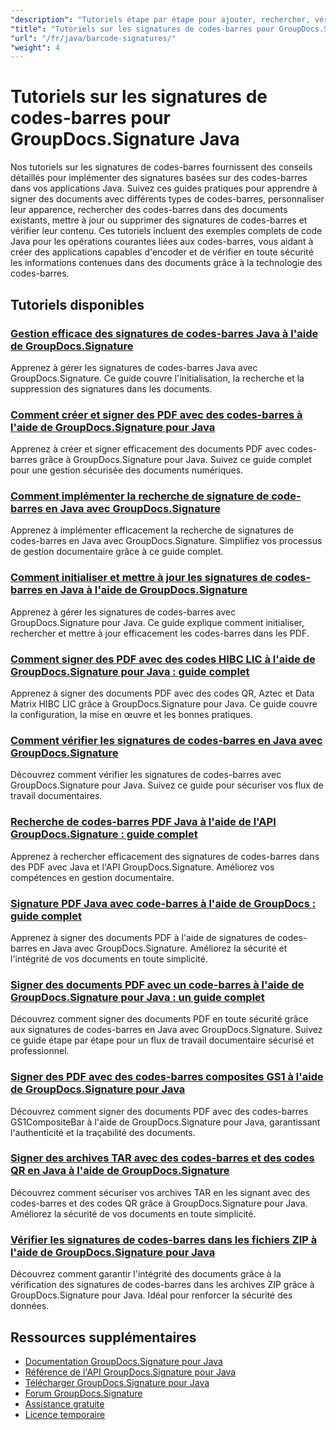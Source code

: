 ```yaml
---
"description": "Tutoriels étape par étape pour ajouter, rechercher, vérifier et gérer les signatures de codes-barres dans les documents à l'aide de GroupDocs.Signature pour Java."
"title": "Tutoriels sur les signatures de codes-barres pour GroupDocs.Signature Java"
"url": "/fr/java/barcode-signatures/"
"weight": 4
---
```


# Tutoriels sur les signatures de codes-barres pour GroupDocs.Signature Java

Nos tutoriels sur les signatures de codes-barres fournissent des conseils détaillés pour implémenter des signatures basées sur des codes-barres dans vos applications Java. Suivez ces guides pratiques pour apprendre à signer des documents avec différents types de codes-barres, personnaliser leur apparence, rechercher des codes-barres dans des documents existants, mettre à jour ou supprimer des signatures de codes-barres et vérifier leur contenu. Ces tutoriels incluent des exemples complets de code Java pour les opérations courantes liées aux codes-barres, vous aidant à créer des applications capables d'encoder et de vérifier en toute sécurité les informations contenues dans des documents grâce à la technologie des codes-barres.

## Tutoriels disponibles

### [Gestion efficace des signatures de codes-barres Java à l'aide de GroupDocs.Signature](./java-barcode-signature-management-groupdocs-signature/)
Apprenez à gérer les signatures de codes-barres Java avec GroupDocs.Signature. Ce guide couvre l'initialisation, la recherche et la suppression des signatures dans les documents.

### [Comment créer et signer des PDF avec des codes-barres à l'aide de GroupDocs.Signature pour Java](./create-sign-pdfs-groupdocs-barcode-java/)
Apprenez à créer et signer efficacement des documents PDF avec codes-barres grâce à GroupDocs.Signature pour Java. Suivez ce guide complet pour une gestion sécurisée des documents numériques.

### [Comment implémenter la recherche de signature de code-barres en Java avec GroupDocs.Signature](./implement-barcode-signature-search-groupdocs-signature-java/)
Apprenez à implémenter efficacement la recherche de signatures de codes-barres en Java avec GroupDocs.Signature. Simplifiez vos processus de gestion documentaire grâce à ce guide complet.

### [Comment initialiser et mettre à jour les signatures de codes-barres en Java à l'aide de GroupDocs.Signature](./java-groupdocs-signature-barcode-initialize-update/)
Apprenez à gérer les signatures de codes-barres avec GroupDocs.Signature pour Java. Ce guide explique comment initialiser, rechercher et mettre à jour efficacement les codes-barres dans les PDF.

### [Comment signer des PDF avec des codes HIBC LIC à l'aide de GroupDocs.Signature pour Java : guide complet](./sign-pdfs-hibc-lic-codes-groupdocs-java/)
Apprenez à signer des documents PDF avec des codes QR, Aztec et Data Matrix HIBC LIC grâce à GroupDocs.Signature pour Java. Ce guide couvre la configuration, la mise en œuvre et les bonnes pratiques.

### [Comment vérifier les signatures de codes-barres en Java avec GroupDocs.Signature](./verify-barcode-signatures-groupdocs-signature-java/)
Découvrez comment vérifier les signatures de codes-barres avec GroupDocs.Signature pour Java. Suivez ce guide pour sécuriser vos flux de travail documentaires.

### [Recherche de codes-barres PDF Java à l'aide de l'API GroupDocs.Signature : guide complet](./java-pdf-barcode-search-groupdocs-signature-api/)
Apprenez à rechercher efficacement des signatures de codes-barres dans des PDF avec Java et l'API GroupDocs.Signature. Améliorez vos compétences en gestion documentaire.

### [Signature PDF Java avec code-barres à l'aide de GroupDocs : guide complet](./java-pdf-signing-barcode-groupdocs/)
Apprenez à signer des documents PDF à l'aide de signatures de codes-barres en Java avec GroupDocs.Signature. Améliorez la sécurité et l'intégrité de vos documents en toute simplicité.

### [Signer des documents PDF avec un code-barres à l'aide de GroupDocs.Signature pour Java : un guide complet](./sign-pdf-barcode-groupdocs-signature-java/)
Découvrez comment signer des documents PDF en toute sécurité grâce aux signatures de codes-barres en Java avec GroupDocs.Signature. Suivez ce guide étape par étape pour un flux de travail documentaire sécurisé et professionnel.

### [Signer des PDF avec des codes-barres composites GS1 à l'aide de GroupDocs.Signature pour Java](./sign-pdf-gs1compositebar-barcode-groupdocs-signature-java/)
Découvrez comment signer des documents PDF avec des codes-barres GS1CompositeBar à l'aide de GroupDocs.Signature pour Java, garantissant l'authenticité et la traçabilité des documents.

### [Signer des archives TAR avec des codes-barres et des codes QR en Java à l'aide de GroupDocs.Signature](./sign-tar-archives-barcode-qr-code-java/)
Découvrez comment sécuriser vos archives TAR en les signant avec des codes-barres et des codes QR grâce à GroupDocs.Signature pour Java. Améliorez la sécurité de vos documents en toute simplicité.

### [Vérifier les signatures de codes-barres dans les fichiers ZIP à l'aide de GroupDocs.Signature pour Java](./verify-barcode-signatures-zip-groupdocs-signature-java/)
Découvrez comment garantir l'intégrité des documents grâce à la vérification des signatures de codes-barres dans les archives ZIP grâce à GroupDocs.Signature pour Java. Idéal pour renforcer la sécurité des données.

## Ressources supplémentaires

- [Documentation GroupDocs.Signature pour Java](https://docs.groupdocs.com/signature/java/)
- [Référence de l'API GroupDocs.Signature pour Java](https://reference.groupdocs.com/signature/java/)
- [Télécharger GroupDocs.Signature pour Java](https://releases.groupdocs.com/signature/java/)
- [Forum GroupDocs.Signature](https://forum.groupdocs.com/c/signature)
- [Assistance gratuite](https://forum.groupdocs.com/)
- [Licence temporaire](https://purchase.groupdocs.com/temporary-license/)